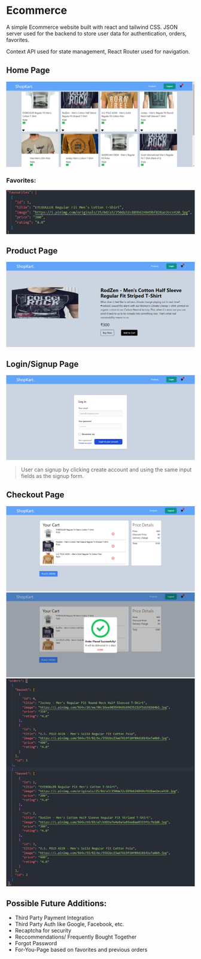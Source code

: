 # Ecommerce

A simple Ecommerce website built with react and tailwind CSS. JSON server used for the backend to store user data for authentication, orders, favorites.

Context API used for state management, React Router used for navigation.

## Home Page

<img src="./images/home.png">


### Favorites:
<img src="./images/favorites.png">

## Product Page

<img src="./images/productpage.png">

## Login/Signup Page

<img src="./images/login.png">

> User can signup by clicking create account and using the same input fields as the signup form.


## Checkout Page

<img src="./images/checkout.png">
<img src="./images/checkoutconfirm.png">
<img src="./images/orders.png">

## Possible Future Additions:

- Third Party Payment Integration
- Third Party Auth like Google, Facebook, etc.
- Recaptcha for security
- Reccommendations/ Frequently Bought Together
- Forgot Password
- For-You-Page based on favorites and previous orders
